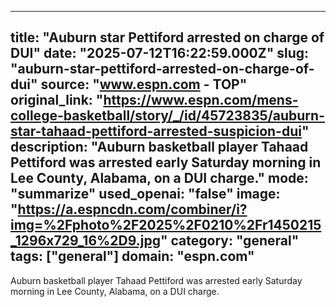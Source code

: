 ---
   title: "Auburn star Pettiford arrested on charge of DUI"
   date: "2025-07-12T16:22:59.000Z"
   slug: "auburn-star-pettiford-arrested-on-charge-of-dui"
   source: "www.espn.com - TOP"
   original_link: "https://www.espn.com/mens-college-basketball/story/_/id/45723835/auburn-star-tahaad-pettiford-arrested-suspicion-dui"
   description: "Auburn basketball player Tahaad Pettiford was arrested early Saturday morning in Lee County, Alabama, on a DUI charge."
   mode: "summarize"
   used_openai: "false"
   image: "https://a.espncdn.com/combiner/i?img=%2Fphoto%2F2025%2F0210%2Fr1450215_1296x729_16%2D9.jpg"
   category: "general"
   tags: ["general"]
   domain: "espn.com"
  ---
  Auburn basketball player Tahaad Pettiford was arrested early Saturday morning in Lee County, Alabama, on a DUI charge.